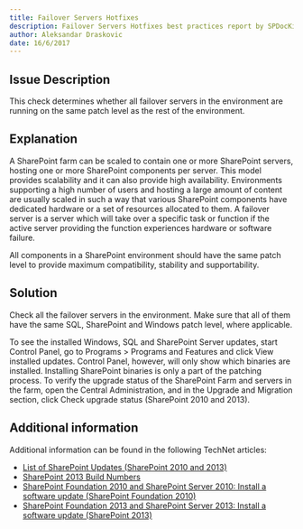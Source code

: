 ```yaml
---
title: Failover Servers Hotfixes
description: Failover Servers Hotfixes best practices report by SPDocKit determines whether all failover servers in the environment are running on the same patch level as the rest of the environment.
author: Aleksandar Draskovic
date: 16/6/2017
---
```

## Issue Description
This check determines whether all failover servers in the environment are running on the same patch level as the rest of the environment.
## Explanation
A SharePoint farm can be scaled to contain one or more SharePoint servers, hosting one or more SharePoint components per server. This model provides scalability and it can also provide high availability. Environments supporting a high number of users and hosting a large amount of content are usually scaled in such a way that various SharePoint components have dedicated hardware or a set of resources allocated to them. A failover server is a server which will take over a specific task or function if the active server providing the function experiences hardware or software failure.

All components in a SharePoint environment should have the same patch level to provide maximum compatibility, stability and supportability.
## Solution
Check all the failover servers in the environment. Make sure that all of them have the same SQL, SharePoint and Windows patch level, where applicable.

To see the installed Windows, SQL and SharePoint Server updates, start Control Panel, go to Programs > Programs and Features and click View installed updates. Control Panel, however, will only show which binaries are installed. Installing SharePoint binaries is only a part of the patching process. To verify the upgrade status of the SharePoint Farm and servers in the farm, open the Central Administration, and in the Upgrade and Migration section, click Check upgrade status (SharePoint 2010 and 2013).
## Additional information 
Additional information can be found in the following TechNet articles:
* [List of SharePoint Updates (SharePoint 2010 and 2013)](https://technet.microsoft.com/en-us/library/dn789211(v=office.14).aspx)
* [SharePoint 2013 Build Numbers](http://www.toddklindt.com/blog/Lists/Posts/Post.aspx?ID=346)
* [SharePoint Foundation 2010 and SharePoint Server 2010: Install a software update (SharePoint Foundation 2010)](https://technet.microsoft.com/en-us/library/ff806325(v=office.14).aspx)
* [SharePoint Foundation 2013 and SharePoint Server 2013: Install a software update (SharePoint 2013)](https://technet.microsoft.com/en-us/library/ff806338.aspx)